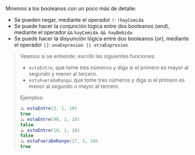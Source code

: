 Miremos a los booleanos con un poco más de detalle:

* Se pueden negar, mediante el operador `!`: `!hayComida`
* Se puede hacer la conjunción lógica entre dos booleanos (_and_), mediante el operador `&&` `hayComida && hayBebida`
* Se puede hacer la disyunción lógica entre dos booleanos (_or_), mediante el operador `||`: `unaExpresion || otraExpresion`

> Veamos si se entiende; escribí las siguientes funciones:
>
> * `estaEntre`, que tome tres números y diga si el primero es mayor al segundo y menor al tercero.
> * `estaFueraDeRango`: que tome tres números y diga si el primero es menor al segundo o mayor al tercero
>
> Ejemplos:
>
> ```javascript
> ム estaEntre(3, 1, 10)
> true
> ム estaEntre(90, 1, 10)
> false
> ム estaEntre(10, 1, 10)
> false
> ム estaFueraDeRango(17, 1, 10)
> true
> ```
>
